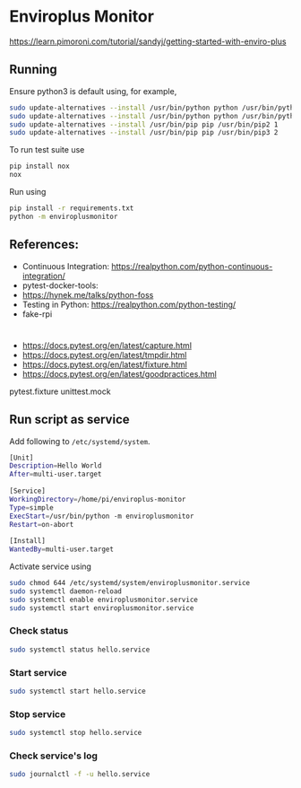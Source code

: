 # Enviroplus Monitor

https://learn.pimoroni.com/tutorial/sandyj/getting-started-with-enviro-plus

## Running

Ensure python3 is default using, for example,

```bash
sudo update-alternatives --install /usr/bin/python python /usr/bin/python2.7 1
sudo update-alternatives --install /usr/bin/python python /usr/bin/python3.7 2
sudo update-alternatives --install /usr/bin/pip pip /usr/bin/pip2 1
sudo update-alternatives --install /usr/bin/pip pip /usr/bin/pip3 2
```

To run test suite use

```bash
pip install nox
nox
```

Run using

```bash
pip install -r requirements.txt
python -m enviroplusmonitor
```

## References:

* Continuous Integration: https://realpython.com/python-continuous-integration/
* pytest-docker-tools:
* https://hynek.me/talks/python-foss
* Testing in Python: https://realpython.com/python-testing/
* fake-rpi


#
* https://docs.pytest.org/en/latest/capture.html
* https://docs.pytest.org/en/latest/tmpdir.html
* https://docs.pytest.org/en/latest/fixture.html
* https://docs.pytest.org/en/latest/goodpractices.html

pytest.fixture
unittest.mock

## Run script as service

Add following to `/etc/systemd/system`.

```bash
[Unit]
Description=Hello World
After=multi-user.target
 
[Service]
WorkingDirectory=/home/pi/enviroplus-monitor
Type=simple
ExecStart=/usr/bin/python -m enviroplusmonitor
Restart=on-abort
 
[Install]
WantedBy=multi-user.target
```

Activate service using

```bash
sudo chmod 644 /etc/systemd/system/enviroplusmonitor.service
sudo systemctl daemon-reload
sudo systemctl enable enviroplusmonitor.service
sudo systemctl start enviroplusmonitor.service
```

### Check status

```bash
sudo systemctl status hello.service
```

### Start service

```bash
sudo systemctl start hello.service
```

### Stop service

```bash
sudo systemctl stop hello.service
```

### Check service's log

```bash
sudo journalctl -f -u hello.service
```